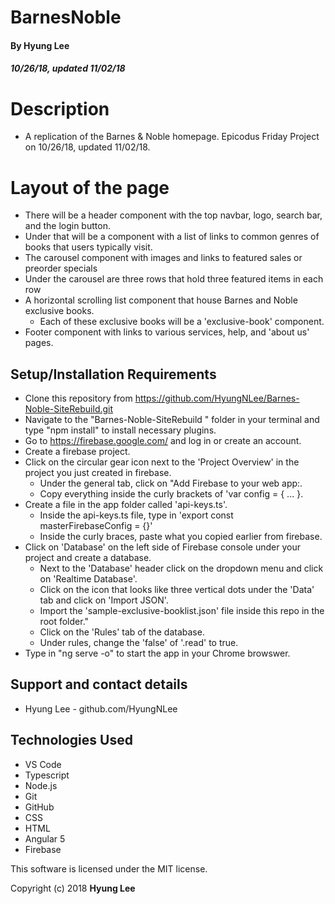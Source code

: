 # BarnesNoble

#### By Hyung Lee
##### 10/26/18, updated 11/02/18

# Description
* A replication of the Barnes & Noble homepage. Epicodus Friday Project on 10/26/18, updated 11/02/18.

# Layout of the page
* There will be a header component with the top navbar, logo, search bar, and the login button.
* Under that will be a component with a list of links to common genres of books that users typically visit.
* The carousel component with images and links to featured sales or preorder specials
* Under the carousel are three rows that hold three featured items in each row
* A horizontal scrolling list component that house Barnes and Noble exclusive books.
    * Each of these exclusive books will be a 'exclusive-book' component.
* Footer component with links to various services, help, and 'about us' pages.

## Setup/Installation Requirements

  - Clone this repository from https://github.com/HyungNLee/Barnes-Noble-SiteRebuild.git
  - Navigate to the "Barnes-Noble-SiteRebuild
" folder in your terminal and type "npm install" to install necessary plugins.
  - Go to https://firebase.google.com/ and log in or create an account.
  - Create a firebase project.
  - Click on the circular gear icon next to the 'Project Overview' in the project you just created in firebase.
    * Under the general tab, click on "Add Firebase to your web app:.
    * Copy everything inside the curly brackets of 'var config = { ... }.
  - Create a file in the app folder called 'api-keys.ts'.
    * Inside the api-keys.ts file, type in 'export const masterFirebaseConfig = {}'
    * Inside the curly braces, paste what you copied earlier from firebase.
  - Click on 'Database' on the left side of Firebase console under your project and create a database. 
    * Next to the 'Database' header click on the dropdown menu and click on 'Realtime Database'.
    * Click on the icon that looks like three vertical dots under the 'Data' tab and click on 'Import JSON'.
    * Import the 'sample-exclusive-booklist.json' file inside this repo in the root folder."
    * Click on the 'Rules' tab of the database. 
    * Under rules, change the 'false' of '.read' to true.
  - Type in "ng serve -o" to start the app in your Chrome browswer.

## Support and contact details

  - Hyung Lee - github.com/HyungNLee

## Technologies Used

  - VS Code
  - Typescript
  - Node.js
  - Git
  - GitHub
  - CSS
  - HTML
  - Angular 5
  - Firebase
  
This software is licensed under the MIT license.

Copyright (c) 2018 **Hyung Lee**